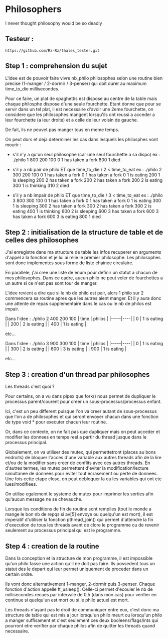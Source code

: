 # Philosophers
I never thought philosophy would be so deadly

## Testeur :

```
https://github.com/Rz-Rz/thales_tester.git
```

## Step 1 : comprehension du sujet

L'idee est de pouvoir faire vivre nb_philo philosophes selon une routine bien precise (1-manger / 2-dormir / 3-penser) qui doit durer au maximum time_to_die millisecondes. 

Pour ce faire, un plat de spaghettis est dispose au centre de la table mais chaque philosphe dispose d'une seule fourchette. Etant donne que pour se servir dans un tel plat, il est necessaire d'avoir une 2eme fourchette, on considere que les philosophes mangent lorsqu'ils ont reussi a acceder a leur fourchette (a leur droite) et a celle de leur voisin de gauche. 

De fait, ils ne peuvet pas manger tous en meme temps. 

On peut dors et deja determiner les cas dans lesquels les philosphes vont mourir :

- s'il n'y a qu'un seul philosophe (car une seul fourchette a sa dispo)
ex : ./philo 1 800 200 100
0 1 has taken a fork
800 1 died

- s'il y a nb pair de philo ET que time_to_die / 2 < time_to_eat
ex : ./philo 2 300 200 100
0 1 has taken a fork
0 1 has taken a fork
0 1 is eating
200 1 is sleeping
200 2 has taken a fork
200 2 has taken a fork
200 2 is eating
300 1 is thinking
310 2 died

- s'il y a nb impair de philo ET que time_to_die / 3 < time_to_eat
ex : ./philo 3 800 300 100
0 1 has taken a fork
0 1 has taken a fork
0 1 is eating
300 1 is sleeping
300 2 has taken a fork
300 2 has taken a fork
300 2 is eating
400 1 is thinking
600 2 is sleeping
600 3 has taken a fork
600 3 has taken a fork
600 3 is eating
800 1 died

## Step 2 : initialisation de la structure de table et de celles des philosophes

J'ai enregistre dans ma structure de table les infos recuperer en arguments d'appel a la fonction et je lui ai relie le premier philosophe.
Les philosophes sont donc implementes sous forme de liste chainee circulaire.

En parallele, j'ai cree une liste de enum pour definir un statut a chacun de mes philosophes. Dans ce cadre, aucun philo ne peut voler de fourchettes a un autre si ce n'est pas sont tour de manger. 

L'idee revient a dire que si le nb de philo est pair, alors 1 philo sur 2 commencera sa routine apres que les autres aient manger. Et il y aura donc une attente de repas supplementaire dans le cas ou le nb de philos est impair.

Dans l'idee : ./philo 2 400 200 100
| time | philos |
|-----|----|
| 0 | 1 is eating |
| 200 | 2 is eating |
| 400 | 1 is eating |

etc...

Dans l'idee : ./philo 3 900 300 100
| time | philos |
|-----|----|
| 0 | 1 is eating |
| 300 | 2 is eating |
| 600 | 3 is eating |
| 900 | 1 is eating |

etc...

## Step 3 : creation d'un thread par philosophes

Les threads c'est quoi ?

Pour certains, on a vu dans pipex que fork() nous permet de dupliquer le processus parent/courent pour creer un sous-processus/processus enfant.

Ici, c'est un peu different puisque l'on va creer autant de sous-processus que l'on a de philosophes et qui seront envoyer chacun dans une fonction de type void * pour executer chacun leur routine. 

Or, dans ce contexte, on ne fait pas que dupliquer mais on peut acceder et modifier les donnees en temps reel a partir du thread jusque dans le processus principal.

Globalement, on va utiliser des mutex, qui permettetront (places au bons endroits) de bloquer l'acces d'une variable aux autres threads afin de la lire et/ou de la modifier sans creer de conflits avec ces autres threads. En d'autres termes, les mutex permettent d'eviter la modification/lecture simultanee de donnees pour eviter tout ecrasement ou perte de donnees. Une fois cette etape close, on peut debloquer la ou les variables qui ont ete lues/modifiees.

On utilise egalement le systeme de mutex pour imprimer les sorties afin qu'aucun message ne se chevauche.

Lorsque les conditions de fin de routine sont remplies (tout le monde a mange le bon nb de repqs si av[5] envoye ou quelqu'un est mort), il est imperatif d'utiliser la fonction pthread_join() qui permet d'attendre la fin d'execution de tous les threads avant de clore le programme ou de revenir seulement au processus principal qui est le programme.

## Step 4 : creation de la routine

Dans la conception et la structure de mon programme, il est impossible qu'un philo fasse une action qu'il ne doit pas faire. Ils possedent tous un statut des le depart qui leur permet uniquement de proceder dans un certain ordre. 

Ils vont donc alternativement 1-manger, 2-dormir puis 3-penser. Chaque fonction d'action appelle ft_usleep(). Celle-ci permet d'ecouler le nb de millisecondes recues par intervale de 0,5 (dans mon cas) pour verifier en continue si quelqu'un est mort ou si le philo actuel est mort.

Les threads n'ayant pas le droit de communiquer entre eux, c'est donc ma structure de table qui est mis a jour lorsqu'un philo meurt ou lorsqu'un philo a manger suffisament et c'est seulement ces deux booleens/flags/ints qui pourront etre verifier par chaque philos afin de quitter les threads quand necessaire.
